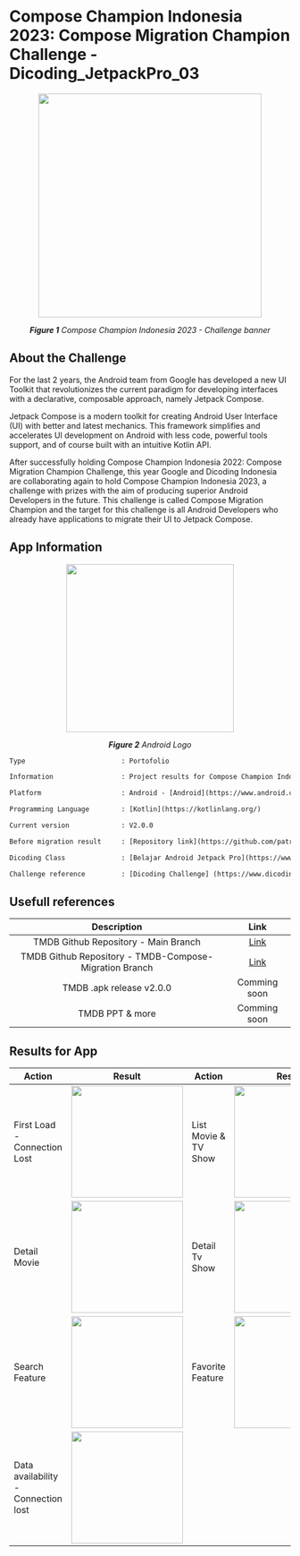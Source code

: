 # Compose Champion Indonesia 2023: Compose Migration Champion Challenge - Dicoding_JetpackPro_03

<p align="center">
  <img src="https://user-images.githubusercontent.com/32255348/215633542-18788b1b-b002-41e9-8d0c-eb42d8a0f8bc.png" width="400"/>
</p>
<p align="center"><i><b>Figure 1</b> Compose Champion Indonesia 2023 - Challenge banner</i></p>

## About the Challenge
For the last 2 years, the Android team from Google has developed a new UI Toolkit that revolutionizes the current paradigm 
for developing interfaces with a declarative, composable approach, namely Jetpack Compose.

Jetpack Compose is a modern toolkit for creating Android User Interface (UI) with better and latest mechanics. This framework 
simplifies and accelerates UI development on Android with less code, powerful tools support, and of course built with an intuitive Kotlin API.

After successfully holding Compose Champion Indonesia 2022: Compose Migration Champion Challenge, this year Google and Dicoding 
Indonesia are collaborating again to hold Compose Champion Indonesia 2023, a challenge with prizes with the aim of producing superior 
Android Developers in the future. This challenge is called Compose Migration Champion and the target for this challenge is all Android 
Developers who already have applications to migrate their UI to Jetpack Compose.

## App Information
<p align="center">
  <img src="https://img.tek.id/img/content/2019/08/23/19621/google-resmi-umumkan-nama-android-terbaru-3BlX51XEX7.jpg" width="300"/>
</p>
<p align="center"><i><b>Figure 2</b> Android Logo</i></p>

```diff
Type                        : Portofolio

Information                 : Project results for Compose Champion Indonesia 2023: Compose Migration Champion Challenge

Platform                    : Android - [Android](https://www.android.com/)

Programming Language        : [Kotlin](https://kotlinlang.org/)

Current version             : V2.0.0

Before migration result     : [Repository link](https://github.com/patriciafiona/Dicoding_JetpackPro_03/tree/c31c93aba8cab89d488f16fb126223108b166410)

Dicoding Class              : [Belajar Android Jetpack Pro](https://www.dicoding.com/academies/129)

Challenge reference         : [Dicoding Challenge] (https://www.dicoding.com/challenges/785)
```

## Usefull references
| Description      | Link  |
| :-: | :-: |
| TMDB Github Repository - Main Branch | [Link](https://bit.ly/tmdb-github-main-branch) |
| TMDB Github Repository - TMDB-Compose-Migration Branch | [Link](https://bit.ly/tmdb-github-migration-branch) |
| TMDB .apk release v2.0.0 | Comming soon |
| TMDB PPT & more | Comming soon |

## Results for App 
| Action                            | Result                                  | Action                            | Result                                  |
| -------------                     |------------------                       | -------------                     |------------------                       |
| First Load - Connection Lost      | <img src="https://user-images.githubusercontent.com/32255348/216265362-169e999e-9c71-4c76-a17e-0f36e77c7e4d.gif" width="200" />      | List Movie & TV Show             | <img src="https://user-images.githubusercontent.com/32255348/216265929-68fa981d-6e19-41a7-8ec8-d7a86340570f.gif" width="200" />      |
| Detail Movie     | <img src="https://user-images.githubusercontent.com/32255348/216266292-b5067a6a-04c2-42cb-a643-057ac02aaf0d.gif" width="200" />      | Detail Tv Show     | <img src="https://user-images.githubusercontent.com/32255348/216266318-8b6c45d0-493b-47cc-b067-37df72533324.gif" width="200" />      |
| Search Feature             | <img src="https://user-images.githubusercontent.com/32255348/216265966-3851717f-9965-4535-8484-94aac78fbd84.gif" width="200" />      | Favorite Feature             | <img src="https://user-images.githubusercontent.com/32255348/216266526-58b93a1e-f3dd-41db-97bb-87c857d82e9b.gif" width="200" />      |
| Data availability - Connection lost | <img src="https://user-images.githubusercontent.com/32255348/216266978-6176f48a-4000-4c8f-8e48-d090252a6596.gif" width="200" /> |||
